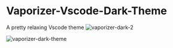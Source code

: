 # Vaporizer-Vscode-Dark-Theme
A pretty relaxing Vscode theme
![vaporizer-dark-2](https://user-images.githubusercontent.com/14194924/142254500-4704302c-f2d9-42b5-9e3d-992df32387e3.png)

![vaporizer-dark-theme](https://user-images.githubusercontent.com/14194924/142254321-61d1a737-9348-4862-972a-2cbc9ee4c6a7.png)
